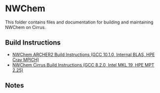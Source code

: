 NWChem
======

This folder contains files and documentation for building and maintaining NWChem on Cirrus.

Build Instructions
------------------

* [NWChem ARCHER2 Build Instructions (GCC 10.1.0, Internal BLAS, HPE Cray MPICH)](build_nwchem_7.0.2_gcc10.1.0_CrayMPICH.md)
* [NWChem Cirrus Build Instructions (GCC 8.2.0, Intel MKL 19, HPE MPT 2.25)](build_nwchem_6.8_gcc8.2.0_mkl19_mpt2.25.md)

Notes
-----

